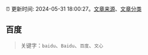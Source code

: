 :alarm_clock: 更新时间: 2024-05-31 18:00:27。[文章来源](/README.md)、[文章分类](/TAGS.md)

## 百度


> 关键字：`baidu`、`Baidu`、`百度`、`文心`



